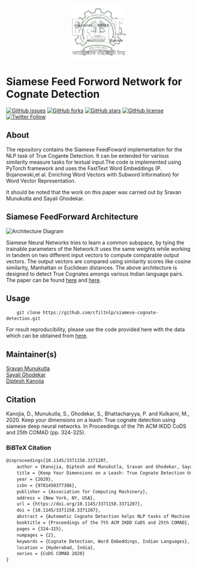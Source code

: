 <p align="center"><img src="cfilt-dark-vec.png" alt="Computation for Indian Language Technology Logo" width="150" height="150"/></p>

# Siamese Feed Forword Network for Cognate Detection

[![GitHub issues](https://img.shields.io/github/issues/cfiltnlp/siamese-cognate-detection?style=flat-square)](https://github.com/cfiltnlp/siamese-cognate-detection/issues)
[![GitHub forks](https://img.shields.io/github/forks/cfiltnlp/siamese-cognate-detection?style=flat-square)](https://github.com/cfiltnlp/siamese-cognate-detection/network)
[![GitHub stars](https://img.shields.io/github/stars/cfiltnlp/siamese-cognate-detection?style=flat-square)](https://github.com/cfiltnlp/siamese-cognate-detection/stargazers)
[![GitHub license](https://img.shields.io/badge/license-CC--BY--NC--SA--4.0-orange)](https://github.com/cfiltnlp/siamese-cognate-detection/blob/main/LICENSE)
[![Twitter Follow](https://img.shields.io/twitter/follow/cfiltnlp?color=1DA1F2&logo=twitter&style=flat-square)](https://twitter.com/cfiltnlp)

## About 

The repository contains the Siamese FeedFoward implementation for the NLP task of True Cogante Detection. It can be extended for various similarity measure tasks for textual input.The code is implemented using PyTorch framework and uses the FastText Word Embeddings (P. Bojanowski,et al. Enriching Word Vectors with Subword Information) for Word Vector Representation.

It should be noted that the work on this paper was carried out by Sravan Munukutla and Sayali Ghodekar. 

## Siamese FeedForward Architecture

![Architecture Diagram](Siamese.png)

Siamese Neural Networks tries to learn a common subspace, by tying the trainable parameters of the Network.It uses the same weights while working in tandem on two different input vectors to compute comparable output vectors. The output vectors are compared using similarity scores like cosine similarity, Manhattan or Euclidean distances. The above architecture is designed to detect True Cognates amongs various Indian language pairs. The paper can be found [here](http://dipteshkanojia.github.io/publication/cods-2020-cognate/) and [here](https://dl.acm.org/doi/10.1145/3371158.3371207).

## Usage

```code
    git clone https://github.com/cfiltnlp/siamese-cognate-detection.git
```

For result reproducibility, please use the code provided here with the data which can be obtained from [here](https://github.com/cfiltnlp/challengeCognateFF).

## Maintainer(s)

[Sravan Munukutla](https://www.linkedin.com/in/sai-sravan-munukutla/)<br/>
[Sayali Ghodekar](https://sayalighodekar.github.io/)<br/>
[Diptesh Kanojia](https://dipteshkanojia.github.io)<br/>

## Citation

Kanojia, D., Munukutla, S., Ghodekar, S., Bhattacharyya, P. and Kulkarni, M., 2020. Keep your dimensions on a leash: True cognate detection using siamese deep neural networks. In Proceedings of the 7th ACM IKDD CoDS and 25th COMAD (pp. 324-325).

### BiBTeX Citation

```latex
@inproceedings{10.1145/3371158.3371207,
    author = {Kanojia, Diptesh and Munukutla, Sravan and Ghodekar, Sayali and Bhattacharyya, Pushpak and Kulkarni, Malhar},
    title = {Keep Your Dimensions on a Leash: True Cognate Detection Using Siamese Deep Neural Networks},
    year = {2020},
    isbn = {9781450377386},
    publisher = {Association for Computing Machinery},
    address = {New York, NY, USA},
    url = {https://doi.org/10.1145/3371158.3371207},
    doi = {10.1145/3371158.3371207},
    abstract = {Automatic Cognate Detection helps NLP tasks of Machine Translation, Information Retrieval, and Phylogenetics. Cognate words are defined as word pairs across languages which exhibit partial or full lexical similarity and mean the same (e.g., hund-hound in German-English). In this paper, we use a Siamese Feed-forward neural network with word-embeddings to detect such word pairs. Our experiments with various embedding dimensions show larger embedding dimensions can only be used for large corpora sizes for this task. On a dataset built using linked Indian Wordnets, our approach beats the baseline approach with a significant margin (up to 71\%) with the best F-score of 0.85\% on the Hindi-Gujarati language pair.},
    booktitle = {Proceedings of the 7th ACM IKDD CoDS and 25th COMAD},
    pages = {324–325},
    numpages = {2},
    keywords = {Cognate Detection, Word Embeddings, Indian Languages},
    location = {Hyderabad, India},
    series = {CoDS COMAD 2020}
}
```